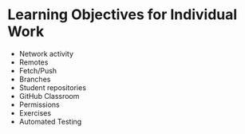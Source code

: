 # Learning Objectives for Individual Work

* Network activity
* Remotes
* Fetch/Push
* Branches
* Student repositories
* GitHub Classroom
* Permissions
* Exercises
* Automated Testing
